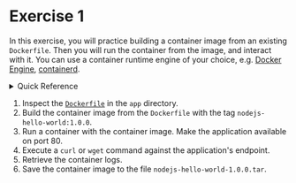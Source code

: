 # Exercise 1

In this exercise, you will practice building a container image from an existing `Dockerfile`. Then you will run the container from the image, and interact with it. You can use a container runtime engine of your choice, e.g. [Docker Engine](https://docs.docker.com/engine/), [containerd](https://containerd.io/).

<details>
    <summary>Quick Reference</summary>

Namespace: N/A
Documentation: [Containerize an application](https://docs.docker.com/get-started/02_our_app/)

</details>

1. Inspect the [`Dockerfile`](./app/Dockerfile) in the `app` directory.
2. Build the container image from the `Dockerfile` with the tag `nodejs-hello-world:1.0.0`.
3. Run a container with the container image. Make the application available on port 80.
4. Execute a `curl` or `wget` command against the application's endpoint.
5. Retrieve the container logs.
6. Save the container image to the file `nodejs-hello-world-1.0.0.tar`.